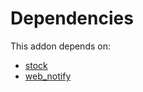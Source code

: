 # Dependencies

This addon depends on:

- [stock](../../../../../oca-ocb-warehouse/odoo-bringout-oca-ocb-stock)
- [web_notify](../../../../../oca-technical/odoo-bringout-oca-web-web_notify)
